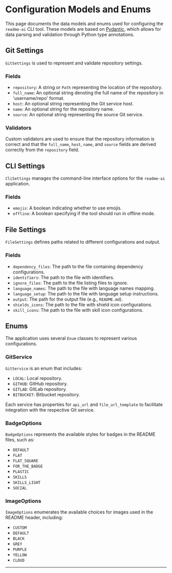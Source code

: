 # Configuration Models and Enums

This page documents the data models and enums used for configuring the `readme-ai` CLI tool. These models are based on [Pydantic](https://pydantic-docs.helpmanual.io/), which allows for data parsing and validation through Python type annotations.

## Git Settings

`GitSettings` is used to represent and validate repository settings.

### Fields

- `repository`: A string or `Path` representing the location of the repository.
- `full_name`: An optional string denoting the full name of the repository in 'username/repo' format.
- `host`: An optional string representing the Git service host.
- `name`: An optional string for the repository name.
- `source`: An optional string representing the source Git service.

### Validators

Custom validators are used to ensure that the repository information is correct and that the `full_name`, `host`, `name`, and `source` fields are derived correctly from the `repository` field.

## CLI Settings

`CliSettings` manages the command-line interface options for the `readme-ai` application.

### Fields

- `emojis`: A boolean indicating whether to use emojis.
- `offline`: A boolean specifying if the tool should run in offline mode.

## File Settings

`FileSettings` defines paths related to different configurations and output.

### Fields

- `dependency_files`: The path to the file containing dependency configurations.
- `identifiers`: The path to the file with identifiers.
- `ignore_files`: The path to the file listing files to ignore.
- `language_names`: The path to the file with language names mapping.
- `language_setup`: The path to the file with language setup instructions.
- `output`: The path for the output file (e.g., `README.md`).
- `shields_icons`: The path to the file with shield icon configurations.
- `skill_icons`: The path to the file with skill icon configurations.

## Enums

The application uses several `Enum` classes to represent various configurations.

### GitService

`GitService` is an enum that includes:

- `LOCAL`: Local repository.
- `GITHUB`: GitHub repository.
- `GITLAB`: GitLab repository.
- `BITBUCKET`: Bitbucket repository.

Each service has properties for `api_url` and `file_url_template` to facilitate integration with the respective Git service.

### BadgeOptions

`BadgeOptions` represents the available styles for badges in the README files, such as:

- `DEFAULT`
- `FLAT`
- `FLAT_SQUARE`
- `FOR_THE_BADGE`
- `PLASTIC`
- `SKILLS`
- `SKILLS_LIGHT`
- `SOCIAL`

### ImageOptions

`ImageOptions` enumerates the available choices for images used in the README header, including:

- `CUSTOM`
- `DEFAULT`
- `BLACK`
- `GREY`
- `PURPLE`
- `YELLOW`
- `CLOUD`

---

